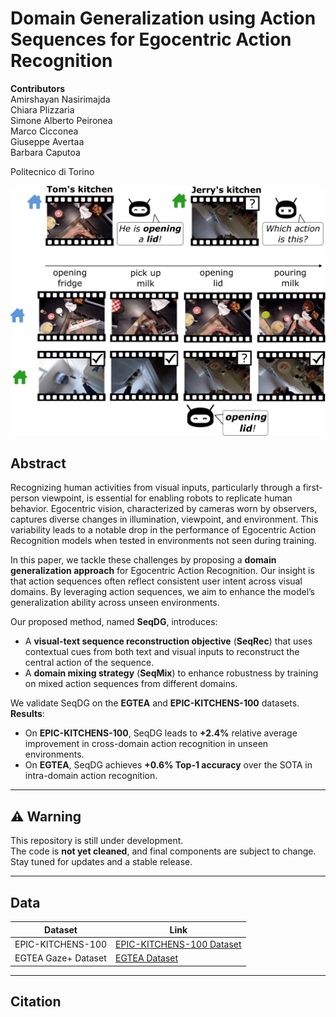 # Domain Generalization using Action Sequences for Egocentric Action Recognition

**Contributors**  
Amirshayan Nasirimajda  
Chiara Plizzaria  
Simone Alberto Peironea  
Marco Cicconea  
Giuseppe Avertaa  
Barbara Caputoa  

Politecnico di Torino

![Project Illustration](content/teaser_ral-1.png) <!-- Replace with actual image path after uploading -->

## Abstract

Recognizing human activities from visual inputs, particularly through a first-person viewpoint, is essential for enabling robots to replicate human behavior. Egocentric vision, characterized by cameras worn by observers, captures diverse changes in illumination, viewpoint, and environment. This variability leads to a notable drop in the performance of Egocentric Action Recognition models when tested in environments not seen during training. 

In this paper, we tackle these challenges by proposing a **domain generalization approach** for Egocentric Action Recognition. Our insight is that action sequences often reflect consistent user intent across visual domains. By leveraging action sequences, we aim to enhance the model’s generalization ability across unseen environments.

Our proposed method, named **SeqDG**, introduces:
- A **visual-text sequence reconstruction objective** (**SeqRec**) that uses contextual cues from both text and visual inputs to reconstruct the central action of the sequence.
- A **domain mixing strategy** (**SeqMix**) to enhance robustness by training on mixed action sequences from different domains.

We validate SeqDG on the **EGTEA** and **EPIC-KITCHENS-100** datasets.  
**Results**:
- On **EPIC-KITCHENS-100**, SeqDG leads to **+2.4%** relative average improvement in cross-domain action recognition in unseen environments.
- On **EGTEA**, SeqDG achieves **+0.6% Top-1 accuracy** over the SOTA in intra-domain action recognition.

---

## ⚠️ Warning

This repository is still under development.  
The code is **not yet cleaned**, and final components are subject to change.  
Stay tuned for updates and a stable release.

---

## Data

| Dataset                | Link                                                                 |
|------------------------|----------------------------------------------------------------------|
| EPIC-KITCHENS-100      | [EPIC-KITCHENS-100 Dataset](https://epic-kitchens.github.io/2020)    |
| EGTEA Gaze+ Dataset    | [EGTEA Dataset](https://cbs.ic.gatech.edu/egtea/)                   |

---

## Citation

<!-- If you use this code or ideas from the paper, please cite our work: -->

